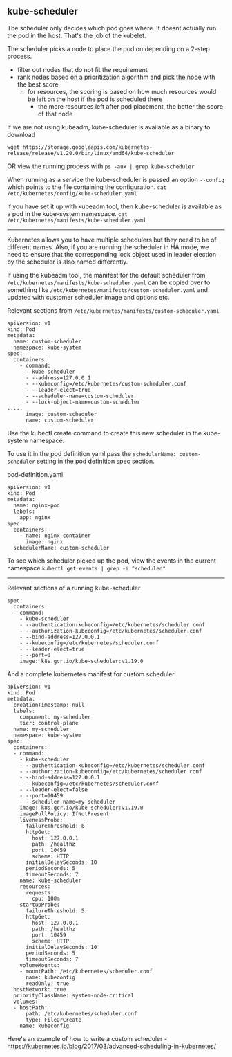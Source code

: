 ## kube-scheduler

The scheduler only decides which pod goes where. It doesnt actually run the pod in the host. That's the job of the kubelet.

The scheduler picks a node to place the pod on depending on a 2-step process.
  - filter out nodes that do not fit the requirement
  - rank nodes based on a prioritization algorithm and pick the node with the best score
    - for resources, the scoring is based on how much resources would be left on the host if the pod is scheduled there
      - the more resources left after pod placement, the better the score of that node


If we are not using kubeadm, kube-scheduler is available as a binary to download
```
wget https://storage.googleapis.com/kubernetes-release/release/v1.20.0/bin/linux/amd64/kube-scheduler
```

OR view the running process with
`ps -aux | grep kube-scheduler`

When running as a service the kube-scheduler is passed an option `--config` which points to the file containing the configuration.
`cat /etc/kubernetes/config/kube-scheduler.yaml`

if you have set it up with kubeadm tool, then kube-scheduler is available as a pod in the kube-system namespace.
`cat /etc/kubernetes/manifests/kube-scheduler.yaml`


--------------------------------------------------------------------------------

Kubernetes allows you to have multiple schedulers but they need to be of different names.
Also, if you are running the scheduler in HA mode, we need to ensure that the
corresponding lock object used in leader election by the scheduler is also named differently.

If using the kubeadm tool, the manifest for the default scheduler from `/etc/kubernetes/manifests/kube-scheduler.yaml`
can be copied over to something like `/etc/kubernetes/manifests/custom-scheduler.yaml` and updated with customer scheduler
image and options etc.

Relevant sections from `/etc/kubernetes/manifests/custom-scheduler.yaml`
```
apiVersion: v1
kind: Pod
metadata:
  name: custom-scheduler
  namespace: kube-system
spec:
  containers:
    - command:
      - kube-scheduler
      - --address=127.0.0.1
      - --kubeconfig=/etc/kubernetes/custom-scheduler.conf
      - --leader-elect=true
      - --scheduler-name=custom-scheduler
      - --lock-object-name=custom-scheduler
.....
      image: custom-scheduler
      name: custom-scheduler
```

Use the kubectl create command to create this new scheduler in the kube-system namespace.

To use it in the pod definition yaml pass the `schedulerName: custom-scheduler` setting
in the pod definition spec section.

pod-definition.yaml
```
apiVersion: v1
kind: Pod
metadata:
  name: nginx-pod
  labels:
    app: nginx
spec:
  containers:
    - name: nginx-container
      image: nginx
  schedulerName: custom-scheduler
```

To see which scheduler picked up the pod, view the events in the current namespace
`kubectl get events | grep -i "scheduled"`

-------------------------------------------------------------------------------

Relevant sections of a running kube-scheduler
```
spec:
  containers:
  - command:
    - kube-scheduler
    - --authentication-kubeconfig=/etc/kubernetes/scheduler.conf
    - --authorization-kubeconfig=/etc/kubernetes/scheduler.conf
    - --bind-address=127.0.0.1
    - --kubeconfig=/etc/kubernetes/scheduler.conf
    - --leader-elect=true
    - --port=0
    image: k8s.gcr.io/kube-scheduler:v1.19.0
```

And a complete kubernetes manifest for custom scheduler
```
apiVersion: v1
kind: Pod
metadata:
  creationTimestamp: null
  labels:
    component: my-scheduler
    tier: control-plane
  name: my-scheduler
  namespace: kube-system
spec:
  containers:
  - command:
    - kube-scheduler
    - --authentication-kubeconfig=/etc/kubernetes/scheduler.conf
    - --authorization-kubeconfig=/etc/kubernetes/scheduler.conf
    - --bind-address=127.0.0.1
    - --kubeconfig=/etc/kubernetes/scheduler.conf
    - --leader-elect=false
    - --port=10459
    - --scheduler-name=my-scheduler
    image: k8s.gcr.io/kube-scheduler:v1.19.0
    imagePullPolicy: IfNotPresent
    livenessProbe:
      failureThreshold: 8
      httpGet:
        host: 127.0.0.1
        path: /healthz
        port: 10459
        scheme: HTTP
      initialDelaySeconds: 10
      periodSeconds: 5
      timeoutSeconds: 7
    name: kube-scheduler
    resources:
      requests:
        cpu: 100m
    startupProbe:
      failureThreshold: 5
      httpGet:
        host: 127.0.0.1
        path: /healthz
        port: 10459
        scheme: HTTP
      initialDelaySeconds: 10
      periodSeconds: 5
      timeoutSeconds: 7
    volumeMounts:
    - mountPath: /etc/kubernetes/scheduler.conf
      name: kubeconfig
      readOnly: true
  hostNetwork: true
  priorityClassName: system-node-critical
  volumes:
  - hostPath:
      path: /etc/kubernetes/scheduler.conf
      type: FileOrCreate
    name: kubeconfig
```

Here's an example of how to write a custom scheduler - https://kubernetes.io/blog/2017/03/advanced-scheduling-in-kubernetes/
